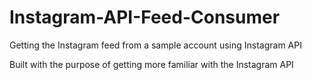 # Instagram-API-Feed-Consumer

Getting the Instagram feed from a sample account using Instagram API

Built with the purpose of getting more familiar with the Instagram API
